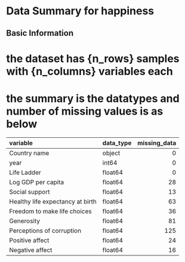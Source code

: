 # Data Summary for happiness

## Basic Information
# the dataset has {n_rows} samples with {n_columns} variables each

# the summary is the datatypes and number of missing values is as below

| variable                         | data_type   |   missing_data |
|:---------------------------------|:------------|---------------:|
| Country name                     | object      |              0 |
| year                             | int64       |              0 |
| Life Ladder                      | float64     |              0 |
| Log GDP per capita               | float64     |             28 |
| Social support                   | float64     |             13 |
| Healthy life expectancy at birth | float64     |             63 |
| Freedom to make life choices     | float64     |             36 |
| Generosity                       | float64     |             81 |
| Perceptions of corruption        | float64     |            125 |
| Positive affect                  | float64     |             24 |
| Negative affect                  | float64     |             16 |